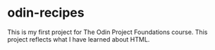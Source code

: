 # odin-recipes
This is my first project for The Odin Project Foundations course. This project reflects what I have learned about HTML.